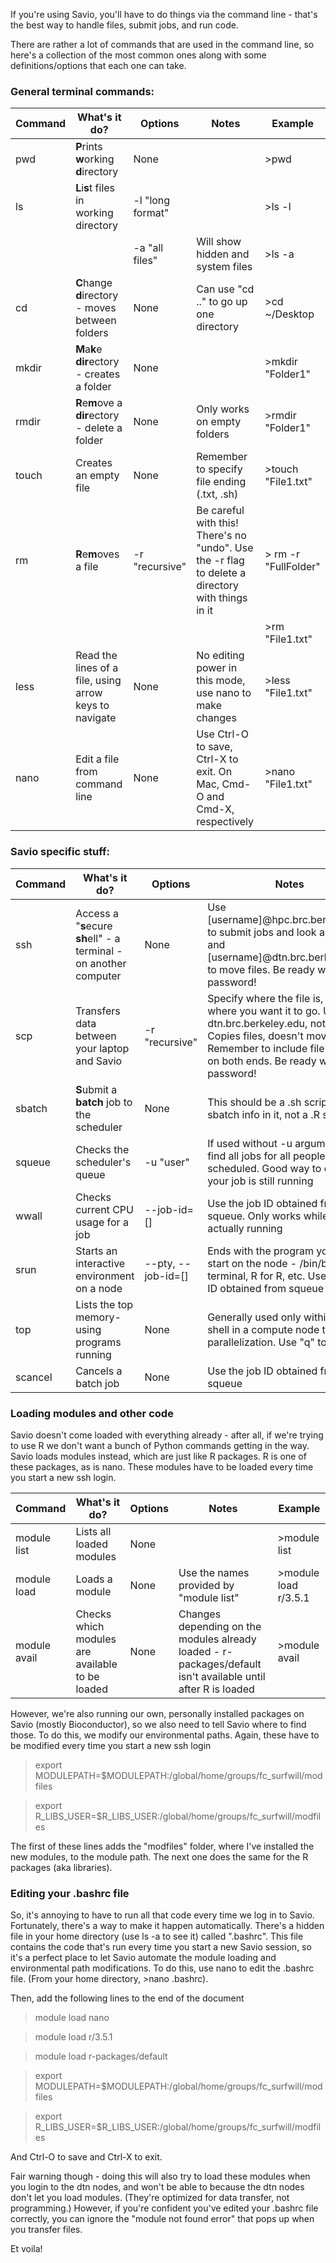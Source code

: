If you're using Savio, you'll have to do things via the command line - that's the best way to handle files, submit jobs, and run code.

There are rather a lot of commands that are used in the command line, so here's a collection of the most common ones along with some definitions/options that each one can take.

### General terminal commands:

| Command | What's it do? | Options | Notes | Example |
|---|---|---|---|---|
|pwd| **P**rints **w**orking **d**irectory | None | | >pwd |
|ls|**L**i**s**t files in working directory| -l "long format" | | >ls -l |
| | | -a "all files" | Will show hidden and system files| >ls -a |
|cd|**C**hange **d**irectory - moves between folders| None | Can use "cd .." to go up one directory| >cd ~/Desktop |
|mkdir|**M**a**k**e **dir**ectory - creates a folder| None | | >mkdir "Folder1" |
|rmdir|**R**e**m**ove a **dir**ectory - delete a folder| None | Only works on empty folders | >rmdir "Folder1" |
|touch|Creates an empty file| None | Remember to specify file ending (.txt, .sh) | >touch "File1.txt" |
|rm|**R**e**m**oves a file| -r "recursive" | Be careful with this! There's no "undo". Use the -r flag to delete a directory with things in it | > rm -r "FullFolder"
| | | | | >rm "File1.txt" |
| less | Read the lines of a file, using arrow keys to navigate | None | No editing power in this mode, use nano to make changes | >less "File1.txt" |
| nano | Edit a file from command line | None | Use Ctrl-O to save, Ctrl-X to exit. On Mac, Cmd-O and Cmd-X, respectively| >nano "File1.txt" |


### Savio specific stuff:

| Command | What's it do? | Options | Notes | Example |
|---|---|---|---|---|
| ssh | Access a "**s**ecure **sh**ell" - a terminal - on another computer | None | Use [username]\@hpc.brc.berkeley.edu to submit jobs and look around, and [username]\@dtn.brc.berkeley.edu to move files. Be ready with password! | ssh wkumler\@hpc.brc.berkeley.edu
| scp | Transfers data between your laptop and Savio | -r "recursive" | Specify where the file is, then where you want it to go. Use dtn.brc.berkeley.edu, not hpc. Copies files, doesn't move them. Remember to include file names on both ends. Be ready with password!|scp "\~/Documents/File1.txt" "wkumler\@dtn.brc.berkeley.edu:\~/Documents/File1.txt"
| sbatch | **S**ubmit a **batch** job to the scheduler | None | This should be a .sh script with sbatch info in it, not a .R script| sbatch "Run_My_R_Script.sh" |
| squeue | Checks the scheduler's queue | -u "user" | If used without -u argument, will find all jobs for all people currently scheduled. Good way to check if your job is still running | >squeue -u wkumler|
| wwall | Checks current CPU usage for a job | --job-id=[] | Use the job ID obtained from squeue. Only works while a job is actually running| >wwall --job-id=3424217 |
| srun | Starts an interactive environment on a node | --pty, --job-id=[] | Ends with the program you want to start on the node - /bin/bash for a terminal, R for R, etc. Use the job ID obtained from squeue| >srun --job-id=3424217 --pty /bin/bash |
| top | Lists the top memory-using programs running | None | Generally used only within a bash shell in a compute node to check parallelization. Use "q" to quit | >top |
| scancel | Cancels a batch job | None | Use the job ID obtained from squeue | >scancel 3424217

### Loading modules and other code

Savio doesn't come loaded with everything already - after all, if we're trying to use R we don't want a bunch of Python commands getting in the way. Savio loads modules instead, which are just like R packages. R is one of these packages, as is nano. These modules have to be loaded every time you start a new ssh login.

| Command | What's it do? | Options | Notes | Example |
|---|---|---|---|---|
| module list | Lists all loaded modules | None | | >module list
| module load | Loads a module | None | Use the names provided by "module list" | >module load r/3.5.1
| module avail | Checks which modules are available to be loaded | None | Changes depending on the modules already loaded - r-packages/default isn't available until after R is loaded | >module avail

However, we're also running our own, personally installed packages on Savio (mostly Bioconductor), so we also need to tell Savio where to find those. To do this, we modify our environmental paths. Again, these have to be modified every time you start a new ssh login

> export MODULEPATH=$MODULEPATH:/global/home/groups/fc_surfwill/modfiles

> export R_LIBS_USER=$R_LIBS_USER:/global/home/groups/fc_surfwill/modfiles


The first of these lines adds the "modfiles" folder, where I've installed the new modules, to the module path. The next one does the same for the R packages (aka libraries).

### Editing your .bashrc file

So, it's annoying to have to run all that code every time we log in to Savio. Fortunately, there's a way to make it happen automatically. There's a hidden file in your home directory (use ls -a to see it) called ".bashrc". This file contains the code that's run every time you start a new Savio session, so it's a perfect place to let Savio automate the module loading and environmental path modifications. To do this, use nano to edit the .bashrc file. (From your home directory, >nano .bashrc).

Then, add the following lines to the end of the document

>module load nano

>module load r/3.5.1

>module load r-packages/default

>export MODULEPATH=$MODULEPATH:/global/home/groups/fc_surfwill/modfiles

>export R_LIBS_USER=$R_LIBS_USER:/global/home/groups/fc_surfwill/modfiles

And Ctrl-O to save and Ctrl-X to exit.

Fair warning though - doing this will also try to load these modules when you login to the dtn nodes, and won't be able to because the dtn nodes don't let you load modules. (They're optimized for data transfer, not programming.) However, if you're confident you've edited your .bashrc file correctly, you can ignore the "module not found error" that pops up when you transfer files.

Et voila!
